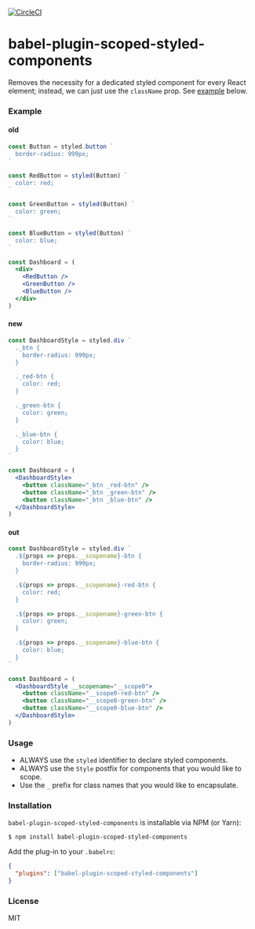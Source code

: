 [![CircleCI](https://circleci.com/gh/DAB0mB/babel-plugin-scoped-styled-components/tree/master.svg?style=svg)](https://circleci.com/gh/DAB0mB/babel-plugin-scoped-styled-components/tree/master)

# babel-plugin-scoped-styled-components

Removes the necessity for a dedicated styled component for every React element; instead, we can just use the `className` prop. See [example](#example) below.

### Example

#### old

```jsx
const Button = styled.button `
  border-radius: 999px;
`

const RedButton = styled(Button) `
  color: red;
`

const GreenButton = styled(Button) `
  color: green;
`

const BlueButton = styled(Button) `
  color: blue;
`

const Dashboard = (
  <div>
    <RedButton />
    <GreenButton />
    <BlueButton />
  </div>
)
```

#### new

```jsx
const DashboardStyle = styled.div `
  ._btn {
    border-radius: 999px;
  }

  ._red-btn {
    color: red;
  }

  ._green-btn {
    color: green;
  }

  ._blue-btn {
    color: blue;
  }
`

const Dashboard = (
  <DashboardStyle>
    <button className="_btn _red-btn" />
    <button className="_btn _green-btn" />
    <button className="_btn _blue-btn" />
  </DashboardStyle>
)
```

#### out

```jsx
const DashboardStyle = styled.div `
  .${props => props.__scopename}-btn {
    border-radius: 999px;
  }

  .${props => props.__scopename}-red-btn {
    color: red;
  }

  .${props => props.__scopename}-green-btn {
    color: green;
  }

  .${props => props.__scopename}-blue-btn {
    color: blue;
  }
`

const Dashboard = (
  <DashboardStyle __scopename="__scope0">
    <button className="__scope0-red-btn" />
    <button className="__scope0-green-btn" />
    <button className="__scope0-blue-btn" />
  </DashboardStyle>
)
```

### Usage

- ALWAYS use the `styled` identifier to declare styled components.
- ALWAYS use the `Style` postfix for components that you would like to scope.
- Use the `_` prefix for class names that you would like to encapsulate.

### Installation

`babel-plugin-scoped-styled-components` is installable via NPM (or Yarn):

    $ npm install babel-plugin-scoped-styled-components

Add the plug-in to your `.babelrc`:

```json
{
  "plugins": ["babel-plugin-scoped-styled-components"]
}
```

### License

MIT
